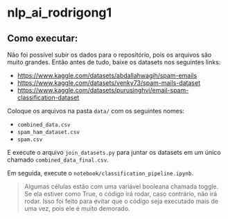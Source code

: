 # nlp_ai_rodrigong1

## Como executar:
Não foi possível subir os dados para o repositório, pois os arquivos são muito grandes. Então antes de tudo, baixe os datasets nos seguintes links:
- https://www.kaggle.com/datasets/abdallahwagih/spam-emails
- https://www.kaggle.com/datasets/venky73/spam-mails-dataset
- https://www.kaggle.com/datasets/purusinghvi/email-spam-classification-dataset

Coloque os arquivos na pasta `data/` com os seguintes nomes:
- `combined_data.csv`
- `spam_ham_dataset.csv`
- `spam.csv`

E execute o arquivo `join_datasets.py` para juntar os datasets em um único chamado `combined_data_final.csv`.

Em seguida, execute o `notebook/classification_pipeline.ipynb`.

> Algumas células estão com uma variável booleana chamada toggle. Se ela estiver como True, o código irá rodar, caso contrário, não irá rodar. Isso foi feito para evitar que o código seja executado mais de uma vez, pois ele é muito demorado.